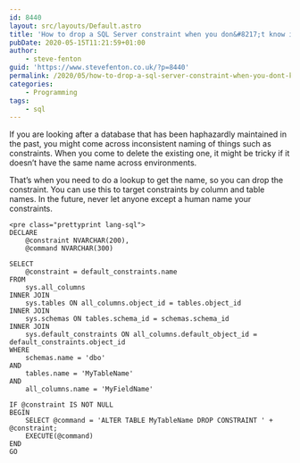 ```yaml
---
id: 8440
layout: src/layouts/Default.astro
title: 'How to drop a SQL Server constraint when you don&#8217;t know its name'
pubDate: 2020-05-15T11:21:59+01:00
author:
    - steve-fenton
guid: 'https://www.stevefenton.co.uk/?p=8440'
permalink: /2020/05/how-to-drop-a-sql-server-constraint-when-you-dont-know-its-name/
categories:
    - Programming
tags:
    - sql
---
```


If you are looking after a database that has been haphazardly maintained in the past, you might come across inconsistent naming of things such as constraints. When you come to delete the existing one, it might be tricky if it doesn’t have the same name across environments.

That’s when you need to do a lookup to get the name, so you can drop the constraint. You can use this to target constraints by column and table names. In the future, never let anyone except a human name your constraints.

```
<pre class="prettyprint lang-sql">
DECLARE
    @constraint NVARCHAR(200),
    @command NVARCHAR(300)

SELECT
    @constraint = default_constraints.name
FROM 
    sys.all_columns
INNER JOIN
    sys.tables ON all_columns.object_id = tables.object_id
INNER JOIN 
    sys.schemas ON tables.schema_id = schemas.schema_id
INNER JOIN
    sys.default_constraints ON all_columns.default_object_id = default_constraints.object_id
WHERE 
    schemas.name = 'dbo'
AND
    tables.name = 'MyTableName'
AND
    all_columns.name = 'MyFieldName'

IF @constraint IS NOT NULL
BEGIN
    SELECT @command = 'ALTER TABLE MyTableName DROP CONSTRAINT ' + @constraint;
    EXECUTE(@command)
END
GO
```